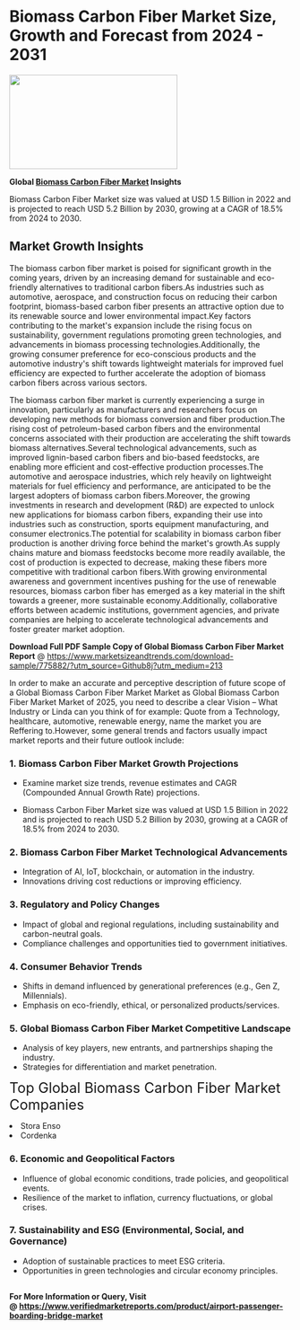 <H1>Biomass Carbon Fiber Market Size, Growth and Forecast from 2024 - 2031</H1><img class="aligncenter size-medium wp-image-584254" src="https://thirdeyenews.in/wp-content/uploads/2024/09/Global-Market-Research-300x168.jpeg" alt="" width="300" height="168" /><p><strong>Global&nbsp;<a href="https://www.marketsizeandtrends.com/download-sample/775882/?utm_source=Github8j?utm_medium=213">Biomass Carbon Fiber Market</a> Insights</strong></p><p>Biomass Carbon Fiber Market size was valued at USD 1.5 Billion in 2022 and is projected to reach USD 5.2 Billion by 2030, growing at a CAGR of 18.5% from 2024 to 2030.</p><p><h2>Market Growth Insights</h2> <p>The biomass carbon fiber market is poised for significant growth in the coming years, driven by an increasing demand for sustainable and eco-friendly alternatives to traditional carbon fibers.As industries such as automotive, aerospace, and construction focus on reducing their carbon footprint, biomass-based carbon fiber presents an attractive option due to its renewable source and lower environmental impact.Key factors contributing to the market's expansion include the rising focus on sustainability, government regulations promoting green technologies, and advancements in biomass processing technologies.Additionally, the growing consumer preference for eco-conscious products and the automotive industry's shift towards lightweight materials for improved fuel efficiency are expected to further accelerate the adoption of biomass carbon fibers across various sectors.</p> <p>The biomass carbon fiber market is currently experiencing a surge in innovation, particularly as manufacturers and researchers focus on developing new methods for biomass conversion and fiber production.The rising cost of petroleum-based carbon fibers and the environmental concerns associated with their production are accelerating the shift towards biomass alternatives.Several technological advancements, such as improved lignin-based carbon fibers and bio-based feedstocks, are enabling more efficient and cost-effective production processes.The automotive and aerospace industries, which rely heavily on lightweight materials for fuel efficiency and performance, are anticipated to be the largest adopters of biomass carbon fibers.Moreover, the growing investments in research and development (R&D) are expected to unlock new applications for biomass carbon fibers, expanding their use into industries such as construction, sports equipment manufacturing, and consumer electronics.The potential for scalability in biomass carbon fiber production is another driving force behind the market's growth.As supply chains mature and biomass feedstocks become more readily available, the cost of production is expected to decrease, making these fibers more competitive with traditional carbon fibers.With growing environmental awareness and government incentives pushing for the use of renewable resources, biomass carbon fiber has emerged as a key material in the shift towards a greener, more sustainable economy.Additionally, collaborative efforts between academic institutions, government agencies, and private companies are helping to accelerate technological advancements and foster greater market adoption.</p><p><span class=""><strong>Download Full PDF Sample Copy of Global Biomass Carbon Fiber Market Report</strong> @ <a href="https://www.marketsizeandtrends.com/download-sample/775882/?utm_source=Github8j?utm_medium=213" target="_blank">https://www.marketsizeandtrends.com/download-sample/775882/?utm_source=Github8j?utm_medium=213</a></span></p><p>In order to make an accurate and perceptive description of future scope of a Global&nbsp;Biomass Carbon Fiber Market Market as Global&nbsp;Biomass Carbon Fiber Market Market of 2025, you need to describe a clear Vision &ndash; What Industry or Linda can you think of for example: Quote from a Technology, healthcare, automotive, renewable energy, name the market you are Reffering to.However, some general trends and factors usually impact market reports and their future outlook include:</p><h3>1.&nbsp;<strong>Biomass Carbon Fiber Market Growth Projections</strong></h3><ul><li>Examine market size trends, revenue estimates and CAGR (Compounded Annual Growth Rate) projections.</li><li><p>Biomass Carbon Fiber Market size was valued at USD 1.5 Billion in 2022 and is projected to reach USD 5.2 Billion by 2030, growing at a CAGR of 18.5% from 2024 to 2030.</p></li></ul><h3>2.&nbsp;<strong>Biomass Carbon Fiber Market Technological Advancements</strong></h3><ul><li>Integration of AI, IoT, blockchain, or automation in the industry.</li><li>Innovations driving cost reductions or improving efficiency.</li></ul><h3>3.&nbsp;<strong>Regulatory and Policy Changes</strong></h3><ul><li>Impact of global and regional regulations, including sustainability and carbon-neutral goals.</li><li>Compliance challenges and opportunities tied to government initiatives.</li></ul><h3>4.&nbsp;<strong>Consumer Behavior Trends</strong></h3><ul><li>Shifts in demand influenced by generational preferences (e.g., Gen Z, Millennials).</li><li>Emphasis on eco-friendly, ethical, or personalized products/services.</li></ul><h3>5.&nbsp;<strong>Global Biomass Carbon Fiber Market Competitive Landscape</strong></h3><ul><li>Analysis of key players, new entrants, and partnerships shaping the industry.</li><li>Strategies for differentiation and market penetration.</li></ul><p data-pm-slice="1 1 []"><span style="color: inherit; font-family: inherit; font-size: 25px;">Top Global Biomass Carbon Fiber Market Companies</span></p><div class="" data-test-id=""><p><li>Stora Enso</li><li> Cordenka</li></p></div><h3>6.&nbsp;<strong>Economic and Geopolitical Factors</strong></h3><ul><li>Influence of global economic conditions, trade policies, and geopolitical events.</li><li>Resilience of the market to inflation, currency fluctuations, or global crises.</li></ul><h3>7.&nbsp;<strong>Sustainability and ESG (Environmental, Social, and Governance)</strong></h3><ul><li>Adoption of sustainable practices to meet ESG criteria.</li><li>Opportunities in green technologies and circular economy principles.</li></ul><h2><strong style="font-size: 14px;">For More Information or Query, Visit @&nbsp;</strong><a style="background-color: #ffffff; font-size: 14px;" href="https://www.marketsizeandtrends.com/report/biomass-carbon-fiber-market/" target="_blank">https://www.verifiedmarketreports.com/product/airport-passenger-boarding-bridge-market</a></h2>